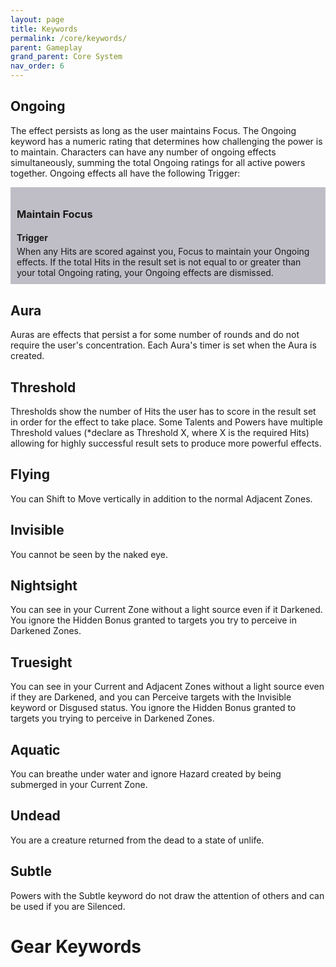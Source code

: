 ```yaml
---
layout: page
title: Keywords
permalink: /core/keywords/
parent: Gameplay
grand_parent: Core System
nav_order: 6
---
```


## Ongoing

The effect persists as long as the user maintains Focus.  The Ongoing keyword has a numeric rating that determines how challenging the power is to maintain.  Characters can have any number of ongoing effects simultaneously, summing the total Ongoing ratings for all active powers together.
Ongoing effects all have the following Trigger:

<div style="background-color: #37344f50; padding: 10px">
<h3 style="margin-bottom:5px;">Maintain Focus</h3>
<h4 style="margin-bottom:5px;">Trigger</h4>
When any Hits are scored against you, Focus to maintain your Ongoing effects.  If the total Hits in the result set is not equal to or greater than your total Ongoing rating, your Ongoing effects are dismissed.
</div>

## Aura

Auras are effects that persist a for some number of rounds and do not require the user's concentration.  Each Aura's timer is set when the Aura is created.

## Threshold

Thresholds show the number of Hits the user has to score in the result set in order for the effect to take place.  Some Talents and Powers have multiple Threshold values (*declare as Threshold X, where X is the required Hits) allowing for highly successful result sets to produce more powerful effects.

## Flying
You can Shift to Move vertically in addition to the normal Adjacent Zones.

## Invisible
You cannot be seen by the naked eye.

## Nightsight
You can see in your Current Zone without a light source even if it Darkened.  You ignore the Hidden Bonus granted to targets you try to perceive in Darkened Zones.

## Truesight
You can see in your Current and Adjacent Zones without a light source even if they are Darkened, and you can Perceive targets with the Invisible keyword or Disgused status.  You ignore the Hidden Bonus granted to targets you trying to perceive in Darkened Zones.

## Aquatic
You can breathe under water and ignore Hazard created by being submerged in your Current Zone.

## Undead
You are a creature returned from the dead to a state of unlife.

## Subtle
Powers with the Subtle keyword do not draw the attention of others and can be used if you are Silenced.


# Gear Keywords




